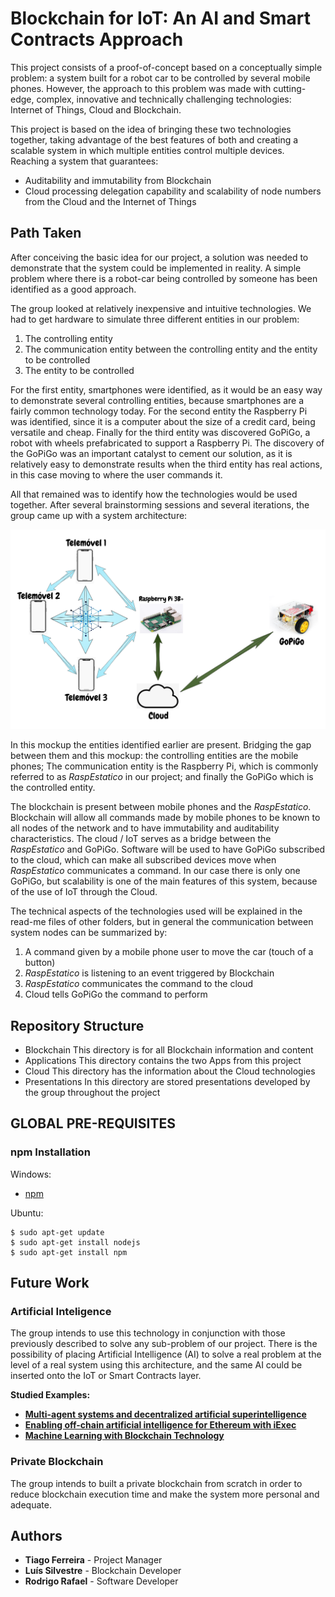 # Blockchain for IoT: An AI and Smart Contracts Approach

This project consists of a proof-of-concept based on a conceptually simple problem: a system built for a robot car to be controlled by several mobile phones. However, the approach to this problem was made with cutting-edge, complex, innovative and technically challenging technologies: Internet of Things, Cloud and Blockchain.

This project is based on the idea of bringing these two technologies together, taking advantage of the best features of both and creating a scalable system in which multiple entities control multiple devices. Reaching a system that guarantees:
  * Auditability and immutability from Blockchain
  * Cloud processing delegation capability and scalability of node numbers from the Cloud and the Internet of Things

## Path Taken

After conceiving the basic idea for our project, a solution was needed to demonstrate that the system could be implemented in reality. A simple problem where there is a robot-car being controlled by someone has been identified as a good approach.

The group looked at relatively inexpensive and intuitive technologies. We had to get hardware to simulate three different entities in our problem:
1. The controlling entity
1. The communication entity between the controlling entity and the entity to be controlled
1. The entity to be controlled

For the first entity, smartphones were identified, as it would be an easy way to demonstrate several controlling entities, because smartphones are a fairly common technology today. For the second entity the Raspberry Pi was identified, since it is a computer about the size of a credit card, being versatile and cheap. Finally for the third entity was discovered GoPiGo, a robot with wheels prefabricated to support a Raspberry Pi. The discovery of the GoPiGo was an important catalyst to cement our solution, as it is relatively easy to demonstrate results when the third entity has real actions, in this case moving to where the user commands it.

All that remained was to identify how the technologies would be used together. After several brainstorming sessions and several iterations, the group came up with a system architecture:

![General Architecture](/Cloud/Images/image1.png "General Architecture")

In this mockup the entities identified earlier are present. Bridging the gap between them and this mockup: the controlling entities are the mobile phones; The communication entity is the Raspberry Pi, which is commonly referred to as *RaspEstatico* in our project; and finally the GoPiGo which is the controlled entity.

The blockchain is present between mobile phones and  the *RaspEstatico*. Blockchain will allow all commands made by mobile phones to be known to all nodes of the network and to have immutability and auditability characteristics. The cloud / IoT serves as a bridge between the *RaspEstatico* and GoPiGo. Software will be used to have GoPiGo subscribed to the cloud, which can make all subscribed devices move when *RaspEstatico* communicates a command. In our case there is only one GoPiGo, but scalability is one of the main features of this system, because of the use of IoT through the Cloud.

The technical aspects of the technologies used will be explained in the read-me files of other folders, but in general the communication between system nodes can be summarized by:
1. A command given by a mobile phone user to move the car (touch of a button)
1. *RaspEstatico* is listening to an event triggered by Blockchain
1. *RaspEstatico* communicates the command to the cloud 
1. Cloud tells GoPiGo the command to perform

## Repository Structure

* Blockchain
This directory is for all Blockchain information and content
* Applications
This directory contains the two Apps from this project
* Cloud
This directory has the information about the Cloud technologies
* Presentations 
In this directory are stored presentations developed by the group throughout the project

## GLOBAL PRE-REQUISITES

### npm Installation

Windows:

* [npm](https://www.npmjs.com/get-npm)

Ubuntu:

```
$ sudo apt-get update
$ sudo apt-get install nodejs
$ sudo apt-get install npm
```

## Future Work

### Artificial Inteligence

The group intends to use this technology in conjunction with those previously described to solve any sub-problem of our project. There is the possibility of placing Artificial Intelligence (AI) to solve a real problem at the level of a real system using this architecture, and the same AI could be inserted onto the IoT or Smart Contracts layer.

**Studied Examples:**
* [**Multi-agent systems and decentralized artificial superintelligence**](https://arxiv.org/ftp/arxiv/papers/1702/1702.08529.pdf?fbclid=IwAR3WmMKDCE1_I-YbXA4wcTs1f6IfHaV1qNlmNMvQpjyWeu_kxFUU8LNA-ZE)
* [**Enabling off-chain artificial intelligence for Ethereum with iExec**](https://medium.com/iex-ec/enabling-off-chain-artificial-intelligence-for-ethereum-with-iexec-804e640667c0)
* [**Machine Learning with Blockchain Technology**](https://github.com/andcachia/Ethereum-MachineLearning?fbclid=IwAR0DTd_P9WJF8XEIPFr0WMpYYIrOG8-t3RQP_fl_z8n88JEKltutJ0EcPtI)

### Private Blockchain

The group intends to built  a private blockchain from scratch in order to reduce blockchain execution time and make the system more personal and adequate.

## Authors

* **Tiago Ferreira** - Project Manager
* **Luís Silvestre** - Blockchain Developer
* **Rodrigo Rafael** - Software Developer
